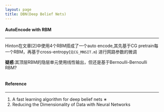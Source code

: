 ```yaml
---
layout: page
title: DBN(Deep Belief Nets)
---
```


#### __AutoEncode with RBM__    
---   
Hinton在文章[2]中使用4个RBM搭成了一个auto encode,其先基于CG pretrain每一个RBM，再基于cross-entropy(`见CG_MNSIT.m`) 进行网路参数的微调

__疑惑__:其顶层RBM的隐层单元使用线性输出，但还是基于Bernoulli-Bernoulli RBM?    
<br />    

#### __Reference__    
---    
1. A fast learning algorithm for deep belief nets ∗
2. Reducing the Dimensionality of Data with Neural Networks
